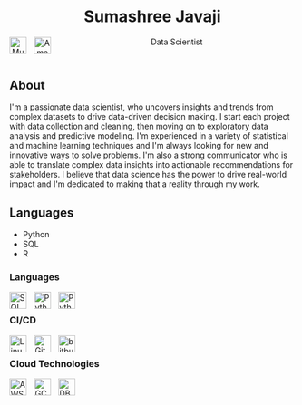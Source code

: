 <!DOCTYPE html>
<html lang="en">
<head>
    <meta charset="UTF-8">
    <meta name="viewport" content="width=device-width, initial-scale=1.0">
</head>
<body>
    <header>
        <h1>Sumashree Javaji</h1>
        <p>Data Scientist <img align="left" alt="Mu Sigma" width="30px" style="padding-right:10px;" src="https://asset.brandfetch.io/idCPcvDpAT/idr4BVNgqv.png"/><img align="left" alt="Amazon" width="30px" style="padding-right:10px;" src="https://asset.brandfetch.io/idawOgYOsG/idisSB3V3T.svg"/>
    </header>
    <main>
        <section>
            <h2>About</h2>
            <p>
              I'm a passionate data scientist, who uncovers insights and trends from complex datasets to drive data-driven decision making. 
              I start each project with data collection and cleaning, then moving on to exploratory data analysis and predictive modeling. 
              I'm experienced in a variety of statistical and machine learning techniques and I'm always looking for new and innovative ways to solve problems.
              I'm also a strong communicator who is able to translate complex data insights into actionable recommendations for stakeholders. 
              I believe that data science has the power to drive real-world impact and I'm dedicated to making that a reality through my work.
            </p>
        </section>
        <section>
            <h2>Languages</h2>
            <ul>
                <li>Python</li>
                <li>SQL</li>
                <li>R</li>
            </ul>
        </section>
    </main>
</body>
</html>

### Languages
<img align="left" alt="SQL" width="30px" style="padding-right:10px;" src="https://cdn.jsdelivr.net/gh/devicons/devicon@latest/icons/azuresqldatabase/azuresqldatabase-original.svg"/>
<img align="left" alt="Python" width="30px" style="padding-right:10px;" src="https://cdn.jsdelivr.net/gh/devicons/devicon/icons/python/python-plain.svg" />
<img align="left" alt="Python" width="30px" style="padding-right:10px;" src="https://www.r-project.org/logo/Rlogo.svg" />
<br>

### CI/CD
<img align="left" alt="Linux" width="30px" style="padding-right:10px;" src="https://cdn.jsdelivr.net/gh/devicons/devicon/icons/linux/linux-original.svg" />
<img align="left" alt="Git" width="30px" style="padding-right:10px;" src="https://cdn.jsdelivr.net/gh/devicons/devicon/icons/git/git-original.svg" />
<img align="left" alt="bitbucket" width="30px" style="padding-right:10px;" src="https://cdn.jsdelivr.net/gh/devicons/devicon@latest/icons/bitbucket/bitbucket-original.svg" />
<br>

### Cloud Technologies
<img align="left" alt="AWS" width="30px" style="padding-right:10px;" src="https://cdn.jsdelivr.net/gh/devicons/devicon@latest/icons/amazonwebservices/amazonwebservices-original-wordmark.svg"/>
<img align="left" alt="GCP" width="30px" style="padding-right:10px;" src="https://cdn.jsdelivr.net/gh/devicons/devicon@latest/icons/googlecloud/googlecloud-original.svg" />
<img align="left" alt="DB" width="30px" style="padding-right:10px;" src="https://asset.brandfetch.io/idSUrLOWbH/idrYS6Edpl.svg" />
<br />

